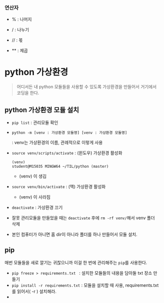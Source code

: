 ### 연산자 

- % : 나머지

- / : 나누기

- // : 몫

- ** : 제곱

# python 가상환경

> 어디서든 내 python 모듈들을 사용할 수 있도록 가상환경을 만들어서 거기에서 코딩을 한다.



## python 가상환경 모듈 설치

- `pip list` : 관리모듈 확인

- `python -m [venv : 가상환경 모듈명] [venv : 가상환경 모듈명]`

   : venv는 가상환경의 이름, 관례적으로 이렇게 사용

- `source venv/scripts/activate` : (윈도우) 가상환경 활성화 

  ```shell
  (venv)
  student@M15035 MINGW64 ~/TIL/python (master)
  ```

  - (venv) 이 생김

- `source venv/bin/activate` : (맥) 가상환경 활성화

  - (venv) 이 사라짐

- `deactivate` : 가상환경 끄기

- 잘못 관리모듈을 만들었을 때는 `deactivate` 후에 `rm -rf venv/`해서 venv 폴더 삭제

- 본인 컴퓨터가 아니면 홈 dir이 아니라 폴더를 하나 만들어서 모듈 설치.



## pip

매번 모듈들을 새로 깔기는 귀찮으니까 이걸 한 번에 관리해주는 `pip`를 사용한다.

- `pip freeze > requirements.txt ` : 설치한 모듈들의 내용을 담아둘 txt 장소 만들기
- `pip install -r requirements.txt`  : 모듈을 설치할 때 사용, requirements.txt 를 읽어서( -r )  설치해라.
- 
